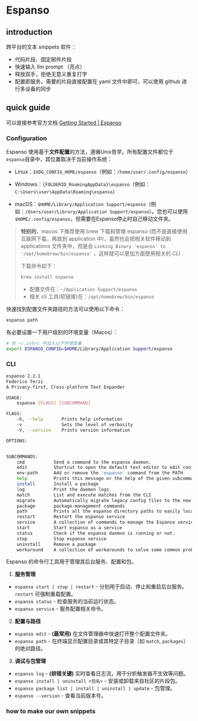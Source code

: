 # Espanso

## introduction

跨平台的文本 snippets 软件：

- 代码片段、固定邮件片段
- 快速输入 llm prompt （亮点）
- 释放双手，拒绝无意义重复打字
- 配置即服务，需要的片段直接配置在 yaml 文件中即可，可以使用 github 进行多设备的同步



## quick guide

可以直接参考官方文档 [Getting Started | Espanso](https://espanso.org/docs/get-started/)

### Configuration

Espanso 使用基于**文件配置**的方法，遵循Unix哲学。所有配置文件都位于`espanso`目录中，其位置取决于当前操作系统：

- Linux：`$XDG_CONFIG_HOME/espanso`（例如：`/home/user/.config/espanso`）

- Windows：`{FOLDERID_RoamingAppData}\espanso`（例如：`C:\Users\user\AppData\Roaming\espanso`）

- macOS：`$HOME/Library/Application Support/espanso`（例如：`/Users/user/Library/Application Support/espanso`）。您也可以使用`$HOME/.config/espanso`，但需要在Espanso停止时自己移动文件夹。

> **特别的**，macos 下推荐使用 brew 下载和管理 espanso (而不是直接使用互联网下载，再放到 application 中)，虽然也会把相关软件移动到 applications 文件夹中，但是会 `Linking Binary 'espanso' to '/opt/homebrew/bin/espanso'` ，这样就可以更加方面使用相关的 CLI .
>
> 下载命令如下：
>
> ```bash
> brew install espanso
> ```
>
> - 配置文件在：`~/Application Support/espanso`
> - 相关 cli 工具(软链接)在：`/opt/homebrew/bin/espanso` 



快速找到配置文件夹路径的方法可以使用以下命令：

```bash
espanso path
```

有必要设置一下用户级别的环境变量（Macos）：

```bash
# 在 ~/.zshrc 中加入以下环境变量
export ESPANSO_CONFIG=$HOME/Library/Application Support/espanso
```





### CLI

```bash
espanso 2.2.1
Federico Terzi
A Privacy-first, Cross-platform Text Expander

USAGE:
    espanso [FLAGS] [SUBCOMMAND]

FLAGS:
    -h, --help       Prints help information
    -v               Sets the level of verbosity
    -V, --version    Prints version information

OPTIONS:


SUBCOMMANDS:
    cmd           Send a command to the espanso daemon.
    edit          Shortcut to open the default text editor to edit config files
    env-path      Add or remove the 'espanso' command from the PATH
    help          Prints this message or the help of the given subcommand(s)
    install       Install a package
    log           Print the daemon logs.
    match         List and execute matches from the CLI
    migrate       Automatically migrate legacy config files to the new v2 format.
    package       package-management commands
    path          Prints all the espanso directory paths to easily locate configuration and matches.
    restart       Restart the espanso service
    service       A collection of commands to manage the Espanso service (for example, enabling auto-start on 		                   system boot).
    start         Start espanso as a service
    status        Check if the espanso daemon is running or not.
    stop          Stop espanso service
    uninstall     Remove a package
    workaround    A collection of workarounds to solve some common problems.

```



Espanso 的命令行工具用于管理其后台服务、配置和包。

1. **服务管理**

- `espanso start | stop | restart` - 分别用于启动、停止和重启后台服务。`restart` 可强制重载配置。
- `espanso status` - 检查服务的当前运行状态。
- `espanso service` - 服务配置相关命令。 

2. **配置与路径**

- `espanso edit` - **(最常用)** 在文件管理器中快速打开整个配置文件夹。
- `espanso path` - 在终端显示配置目录或其特定子目录（如 `match`, `packages`）的绝对路径。

3. **调试与包管理**

- `espanso log` - **(排错关键)** 实时查看日志流，用于分析触发器不生效等问题。
- `espanso install | uninstall <包名>` - 安装或卸载来自社区的片段包。
- `espanso package list | install | uninstall | update` - 包管理。
- `espanso --version`  - 查看当前版本号。



### how to make our own snippets

